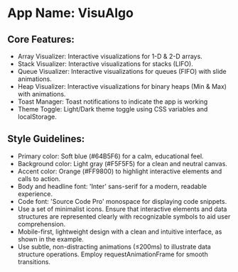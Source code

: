 # **App Name**: VisuAlgo

## Core Features:

- Array Visualizer: Interactive visualizations for 1-D & 2-D arrays.
- Stack Visualizer: Interactive visualizations for stacks (LIFO).
- Queue Visualizer: Interactive visualizations for queues (FIFO) with slide animations.
- Heap Visualizer: Interactive visualizations for binary heaps (Min & Max) with animations.
- Toast Manager: Toast notifications to indicate the app is working
- Theme Toggle: Light/Dark theme toggle using CSS variables and localStorage.

## Style Guidelines:

- Primary color: Soft blue (#64B5F6) for a calm, educational feel.
- Background color: Light gray (#F5F5F5) for a clean and neutral canvas.
- Accent color: Orange (#FF9800) to highlight interactive elements and calls to action.
- Body and headline font: 'Inter' sans-serif for a modern, readable experience.
- Code font: 'Source Code Pro' monospace for displaying code snippets.
- Use a set of minimalist icons. Ensure that interactive elements and data structures are represented clearly with recognizable symbols to aid user comprehension.
- Mobile-first, lightweight design with a clean and intuitive interface, as shown in the example.
- Use subtle, non-distracting animations (≤200ms) to illustrate data structure operations. Employ requestAnimationFrame for smooth transitions.